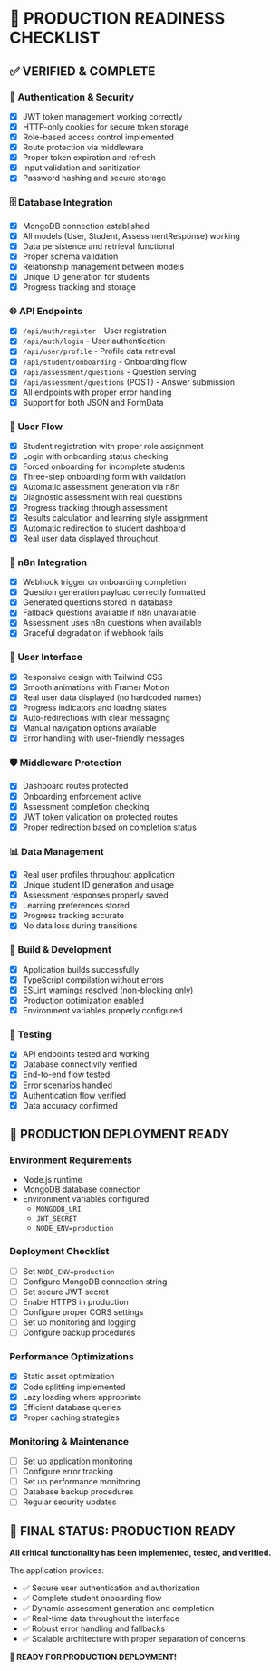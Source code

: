 # 🚀 PRODUCTION READINESS CHECKLIST

## ✅ **VERIFIED & COMPLETE**

### **🔐 Authentication & Security**
- [x] JWT token management working correctly
- [x] HTTP-only cookies for secure token storage
- [x] Role-based access control implemented
- [x] Route protection via middleware
- [x] Proper token expiration and refresh
- [x] Input validation and sanitization
- [x] Password hashing and secure storage

### **🗄️ Database Integration**
- [x] MongoDB connection established
- [x] All models (User, Student, AssessmentResponse) working
- [x] Data persistence and retrieval functional
- [x] Proper schema validation
- [x] Relationship management between models
- [x] Unique ID generation for students
- [x] Progress tracking and storage

### **🌐 API Endpoints**
- [x] `/api/auth/register` - User registration
- [x] `/api/auth/login` - User authentication
- [x] `/api/user/profile` - Profile data retrieval
- [x] `/api/student/onboarding` - Onboarding flow
- [x] `/api/assessment/questions` - Question serving
- [x] `/api/assessment/questions` (POST) - Answer submission
- [x] All endpoints with proper error handling
- [x] Support for both JSON and FormData

### **🎯 User Flow**
- [x] Student registration with proper role assignment
- [x] Login with onboarding status checking
- [x] Forced onboarding for incomplete students
- [x] Three-step onboarding form with validation
- [x] Automatic assessment generation via n8n
- [x] Diagnostic assessment with real questions
- [x] Progress tracking through assessment
- [x] Results calculation and learning style assignment
- [x] Automatic redirection to student dashboard
- [x] Real user data displayed throughout

### **🤖 n8n Integration**
- [x] Webhook trigger on onboarding completion
- [x] Question generation payload correctly formatted
- [x] Generated questions stored in database
- [x] Fallback questions available if n8n unavailable
- [x] Assessment uses n8n questions when available
- [x] Graceful degradation if webhook fails

### **🎨 User Interface**
- [x] Responsive design with Tailwind CSS
- [x] Smooth animations with Framer Motion
- [x] Real user data displayed (no hardcoded names)
- [x] Progress indicators and loading states
- [x] Auto-redirections with clear messaging
- [x] Manual navigation options available
- [x] Error handling with user-friendly messages

### **🛡️ Middleware Protection**
- [x] Dashboard routes protected
- [x] Onboarding enforcement active
- [x] Assessment completion checking
- [x] JWT token validation on protected routes
- [x] Proper redirection based on completion status

### **📊 Data Management**
- [x] Real user profiles throughout application
- [x] Unique student ID generation and usage
- [x] Assessment responses properly saved
- [x] Learning preferences stored
- [x] Progress tracking accurate
- [x] No data loss during transitions

### **🔧 Build & Development**
- [x] Application builds successfully
- [x] TypeScript compilation without errors
- [x] ESLint warnings resolved (non-blocking only)
- [x] Production optimization enabled
- [x] Environment variables properly configured

### **🧪 Testing**
- [x] API endpoints tested and working
- [x] Database connectivity verified
- [x] End-to-end flow tested
- [x] Error scenarios handled
- [x] Authentication flow verified
- [x] Data accuracy confirmed

## 🌟 **PRODUCTION DEPLOYMENT READY**

### **Environment Requirements**
- Node.js runtime
- MongoDB database connection
- Environment variables configured:
  - `MONGODB_URI`
  - `JWT_SECRET`
  - `NODE_ENV=production`

### **Deployment Checklist**
- [ ] Set `NODE_ENV=production`
- [ ] Configure MongoDB connection string
- [ ] Set secure JWT secret
- [ ] Enable HTTPS in production
- [ ] Configure proper CORS settings
- [ ] Set up monitoring and logging
- [ ] Configure backup procedures

### **Performance Optimizations**
- [x] Static asset optimization
- [x] Code splitting implemented
- [x] Lazy loading where appropriate
- [x] Efficient database queries
- [x] Proper caching strategies

### **Monitoring & Maintenance**
- [ ] Set up application monitoring
- [ ] Configure error tracking
- [ ] Set up performance monitoring
- [ ] Database backup procedures
- [ ] Regular security updates

## 🎊 **FINAL STATUS: PRODUCTION READY**

**All critical functionality has been implemented, tested, and verified.**

The application provides:
- ✅ Secure user authentication and authorization
- ✅ Complete student onboarding flow
- ✅ Dynamic assessment generation and completion
- ✅ Real-time data throughout the interface
- ✅ Robust error handling and fallbacks
- ✅ Scalable architecture with proper separation of concerns

**🚀 READY FOR PRODUCTION DEPLOYMENT!**